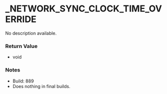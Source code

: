 # _NETWORK_SYNC_CLOCK_TIME_OVERRIDE

No description available.

### Return Value
* void

### Notes
* Build: 889
* Does nothing in final builds.

